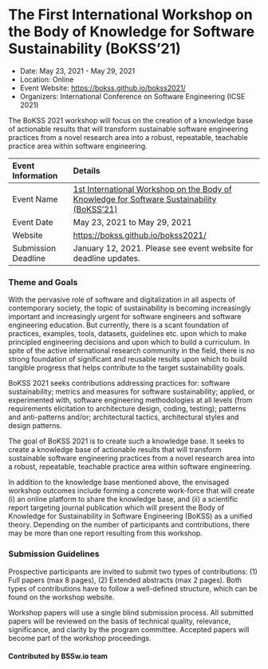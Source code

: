 # The First International Workshop on the Body of Knowledge for Software Sustainability (BoKSS’21)

- Date: May 23, 2021 - May 29, 2021
- Location: Online
- Event Website: https://bokss.github.io/bokss2021/
- Organizers: International Conference on Software Engineering (ICSE 2021)
			   
<!-- deck text start -->
The BoKSS 2021  workshop will focus on the creation of a knowledge base of actionable results that will transform sustainable software engineering practices from a novel research area into a robust, repeatable, teachable practice area within software engineering.
<!-- deck text end -->

Event Information | Details
:--- | :---			   
Event Name | [1st International Workshop on the Body of Knowledge for Software Sustainability (BoKSS’21)](https://bokss.github.io/bokss2021/)
Event Date | May 23, 2021 to May 29, 2021
Website | https://bokss.github.io/bokss2021/
Submission Deadline | January 12, 2021. Please see event website for deadline updates.

### Theme and Goals

With the pervasive role of software and digitalization in all aspects of contemporary society, the topic of sustainability is becoming increasingly important and increasingly urgent for software engineers and software engineering education. But currently, there is a scant foundation of practices, examples, tools, datasets, guidelines etc. upon which to make principled engineering decisions and upon which to build a curriculum. In spite of the active international research community in the field, there is no strong foundation of significant and reusable results upon which to build tangible progress that helps contribute to the target sustainability goals.

BoKSS 2021 seeks contributions addressing practices for: software sustainability; metrics and measures for software sustainability; applied, or experimented with, software engineering methodologies at all levels (from requirements elicitation to architecture design, coding, testing); patterns and anti-patterns and/or; architectural tactics, architectural styles and design patterns.

The goal of BoKSS 2021 is to create such a knowledge base. It seeks to create a knowledge base of actionable results that will transform sustainable software engineering practices from a novel research area into a robust, repeatable, teachable practice area within software engineering.

In addition to the knowledge base mentioned above, the envisaged workshop outcomes include forming a concrete work-force that will create (i) an online platform to share the knowledge base, and (ii) a scientific report targeting journal publication which will present the Body of Knowledge for Sustainability in Software Engineering (BoKSS) as a unified theory. Depending on the number of participants and contributions, there may be more than one report resulting from this workshop.

### Submission Guidelines
Prospective participants are invited to submit two types of contributions:  (1) Full papers (max 8 pages), (2) Extended abstracts (max 2 pages). Both types of contributions have to follow a well-defined structure, which can be found on the workshop website.
  
Workshop papers will use a single blind submission process. All submitted papers will be reviewed on the basis of technical quality, relevance, significance, and clarity by the program committee. Accepted papers will become part of the workshop proceedings.


#### Contributed by BSSw.io team

<!---
Publish: yes
Categories: Collaboration
Topics: conferences and workshops
RSS update: 2020-12-17
--->
